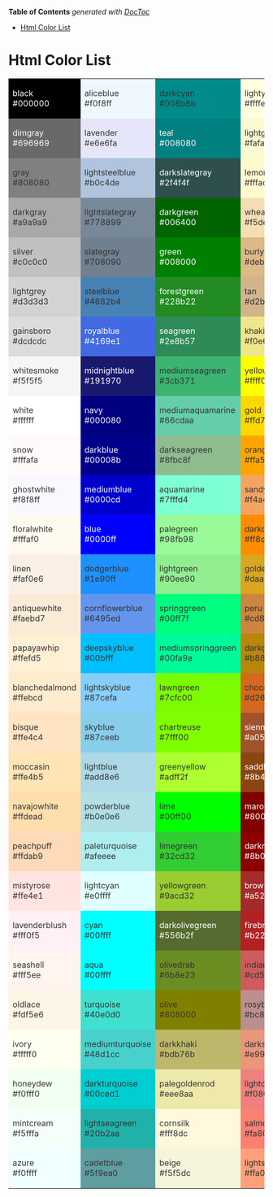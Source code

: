<!-- START doctoc generated TOC please keep comment here to allow auto update -->
<!-- DON'T EDIT THIS SECTION, INSTEAD RE-RUN doctoc TO UPDATE -->
**Table of Contents**  *generated with [DocToc](https://github.com/thlorenz/doctoc)*

- [Html Color List](#html-color-list)

<!-- END doctoc generated TOC please keep comment here to allow auto update -->

Html Color List
===

<table>
    <tr><td style="background-color:#000000"><p style="color:#fff">black               <br />#000000</p></td>
        <td style="background-color:#f0f8ff"><p style="color:#333">aliceblue           <br />#f0f8ff</p></td>
        <td style="background-color:#008b8b"><p style="color:#333">darkcyan            <br />#008b8b</p></td>
        <td style="background-color:#ffffe0"><p style="color:#333">lightyellow         <br />#ffffe0</p></td>
        <td style="background-color:#ff7f50"><p style="color:#333">coral               <br />#ff7f50</p></td></tr>
    <tr><td style="background-color:#696969"><p style="color:#fff">dimgray             <br />#696969</p></td>
        <td style="background-color:#e6e6fa"><p style="color:#333">lavender            <br />#e6e6fa</p></td>
        <td style="background-color:#008080"><p style="color:#fff">teal                <br />#008080</p></td>
        <td style="background-color:#fafad2"><p style="color:#333">lightgoldenrodyellow<br />#fafad2</p></td>
        <td style="background-color:#ff6347"><p style="color:#333">tomato              <br />#ff6347</p></td></tr>
    <tr><td style="background-color:#808080"><p style="color:#333">gray                <br />#808080</p></td>
        <td style="background-color:#b0c4de"><p style="color:#333">lightsteelblue      <br />#b0c4de</p></td>
        <td style="background-color:#2f4f4f"><p style="color:#fff">darkslategray       <br />#2f4f4f</p></td>
        <td style="background-color:#fffacd"><p style="color:#333">lemonchiffon        <br />#fffacd</p></td>
        <td style="background-color:#ff4500"><p style="color:#333">orangered           <br />#ff4500</p></td></tr>
    <tr><td style="background-color:#a9a9a9"><p style="color:#333">darkgray            <br />#a9a9a9</p></td>
        <td style="background-color:#778899"><p style="color:#333">lightslategray      <br />#778899</p></td>
        <td style="background-color:#006400"><p style="color:#fff">darkgreen           <br />#006400</p></td>
        <td style="background-color:#f5deb3"><p style="color:#333">wheat               <br />#f5deb3</p></td>
        <td style="background-color:#ff0000"><p style="color:#333">red                 <br />#ff0000</p></td></tr>
    <tr><td style="background-color:#c0c0c0"><p style="color:#333">silver              <br />#c0c0c0</p></td>
        <td style="background-color:#708090"><p style="color:#333">slategray           <br />#708090</p></td>
        <td style="background-color:#008000"><p style="color:#fff">green               <br />#008000</p></td>
        <td style="background-color:#deb887"><p style="color:#333">burlywood           <br />#deb887</p></td>
        <td style="background-color:#dc143c"><p style="color:#333">crimson             <br />#dc143c</p></td></tr>
    <tr><td style="background-color:#d3d3d3"><p style="color:#333">lightgrey           <br />#d3d3d3</p></td>
        <td style="background-color:#4682b4"><p style="color:#333">steelblue           <br />#4682b4</p></td>
        <td style="background-color:#228b22"><p style="color:#fff">forestgreen         <br />#228b22</p></td>
        <td style="background-color:#d2b48c"><p style="color:#333">tan                 <br />#d2b48c</p></td>
        <td style="background-color:#c71585"><p style="color:#333">mediumvioletred     <br />#c71585</p></td></tr>
    <tr><td style="background-color:#dcdcdc"><p style="color:#333">gainsboro           <br />#dcdcdc</p></td>
        <td style="background-color:#4169e1"><p style="color:#fff">royalblue           <br />#4169e1</p></td>
        <td style="background-color:#2e8b57"><p style="color:#fff">seagreen            <br />#2e8b57</p></td>
        <td style="background-color:#f0e68c"><p style="color:#333">khaki               <br />#f0e68c</p></td>
        <td style="background-color:#ff1493"><p style="color:#333">deeppink            <br />#ff1493</p></td></tr>
    <tr><td style="background-color:#f5f5f5"><p style="color:#333">whitesmoke          <br />#f5f5f5</p></td>
        <td style="background-color:#191970"><p style="color:#fff">midnightblue        <br />#191970</p></td>
        <td style="background-color:#3cb371"><p style="color:#333">mediumseagreen      <br />#3cb371</p></td>
        <td style="background-color:#ffff00"><p style="color:#333">yellow              <br />#ffff00</p></td>
        <td style="background-color:#ff69b4"><p style="color:#333">hotpink             <br />#ff69b4</p></td></tr>
    <tr><td style="background-color:#ffffff"><p style="color:#333">white               <br />#ffffff</p></td>
        <td style="background-color:#000080"><p style="color:#fff">navy                <br />#000080</p></td>
        <td style="background-color:#66cdaa"><p style="color:#333">mediumaquamarine    <br />#66cdaa</p></td>
        <td style="background-color:#ffd700"><p style="color:#333">gold                <br />#ffd700</p></td>
        <td style="background-color:#db7093"><p style="color:#333">palevioletred       <br />#db7093</p></td></tr>
    <tr><td style="background-color:#fffafa"><p style="color:#333">snow                <br />#fffafa</p></td>
        <td style="background-color:#00008b"><p style="color:#fff">darkblue            <br />#00008b</p></td>
        <td style="background-color:#8fbc8f"><p style="color:#333">darkseagreen        <br />#8fbc8f</p></td>
        <td style="background-color:#ffa500"><p style="color:#333">orange              <br />#ffa500</p></td>
        <td style="background-color:#ffc0cb"><p style="color:#333">pink                <br />#ffc0cb</p></td></tr>
    <tr><td style="background-color:#f8f8ff"><p style="color:#333">ghostwhite          <br />#f8f8ff</p></td>
        <td style="background-color:#0000cd"><p style="color:#fff">mediumblue          <br />#0000cd</p></td>
        <td style="background-color:#7fffd4"><p style="color:#333">aquamarine          <br />#7fffd4</p></td>
        <td style="background-color:#f4a460"><p style="color:#333">sandybrown          <br />#f4a460</p></td>
        <td style="background-color:#ffb6c1"><p style="color:#333">lightpink           <br />#ffb6c1</p></td></tr>
    <tr><td style="background-color:#fffaf0"><p style="color:#333">floralwhite         <br />#fffaf0</p></td>
        <td style="background-color:#0000ff"><p style="color:#fff">blue                <br />#0000ff</p></td>
        <td style="background-color:#98fb98"><p style="color:#333">palegreen           <br />#98fb98</p></td>
        <td style="background-color:#ff8c00"><p style="color:#333">darkorange          <br />#ff8c00</p></td>
        <td style="background-color:#d8bfd8"><p style="color:#333">thistle             <br />#d8bfd8</p></td></tr>
    <tr><td style="background-color:#faf0e6"><p style="color:#333">linen               <br />#faf0e6</p></td>
        <td style="background-color:#1e90ff"><p style="color:#333">dodgerblue          <br />#1e90ff</p></td>
        <td style="background-color:#90ee90"><p style="color:#333">lightgreen          <br />#90ee90</p></td>
        <td style="background-color:#daa520"><p style="color:#333">goldenrod           <br />#daa520</p></td>
        <td style="background-color:#ff00ff"><p style="color:#333">magenta             <br />#ff00ff</p></td></tr>
    <tr><td style="background-color:#faebd7"><p style="color:#333">antiquewhite        <br />#faebd7</p></td>
        <td style="background-color:#6495ed"><p style="color:#333">cornflowerblue      <br />#6495ed</p></td>
        <td style="background-color:#00ff7f"><p style="color:#333">springgreen         <br />#00ff7f</p></td>
        <td style="background-color:#cd853f"><p style="color:#333">peru                <br />#cd853f</p></td>
        <td style="background-color:#ff00ff"><p style="color:#333">fuchsia             <br />#ff00ff</p></td></tr>
    <tr><td style="background-color:#ffefd5"><p style="color:#333">papayawhip          <br />#ffefd5</p></td>
        <td style="background-color:#00bfff"><p style="color:#333">deepskyblue         <br />#00bfff</p></td>
        <td style="background-color:#00fa9a"><p style="color:#333">mediumspringgreen   <br />#00fa9a</p></td>
        <td style="background-color:#b8860b"><p style="color:#333">darkgoldenrod       <br />#b8860b</p></td>
        <td style="background-color:#ee82ee"><p style="color:#333">violet              <br />#ee82ee</p></td></tr>
    <tr><td style="background-color:#ffebcd"><p style="color:#333">blanchedalmond      <br />#ffebcd</p></td>
        <td style="background-color:#87cefa"><p style="color:#333">lightskyblue        <br />#87cefa</p></td>
        <td style="background-color:#7cfc00"><p style="color:#333">lawngreen           <br />#7cfc00</p></td>
        <td style="background-color:#d2691e"><p style="color:#333">chocolate           <br />#d2691e</p></td>
        <td style="background-color:#dda0dd"><p style="color:#333">plum                <br />#dda0dd</p></td></tr>
    <tr><td style="background-color:#ffe4c4"><p style="color:#333">bisque              <br />#ffe4c4</p></td>
        <td style="background-color:#87ceeb"><p style="color:#333">skyblue             <br />#87ceeb</p></td>
        <td style="background-color:#7fff00"><p style="color:#333">chartreuse          <br />#7fff00</p></td>
        <td style="background-color:#a0522d"><p style="color:#fff">sienna              <br />#a0522d</p></td>
        <td style="background-color:#da70d6"><p style="color:#333">orchid              <br />#da70d6</p></td></tr>
    <tr><td style="background-color:#ffe4b5"><p style="color:#333">moccasin            <br />#ffe4b5</p></td>
        <td style="background-color:#add8e6"><p style="color:#333">lightblue           <br />#add8e6</p></td>
        <td style="background-color:#adff2f"><p style="color:#333">greenyellow         <br />#adff2f</p></td>
        <td style="background-color:#8b4513"><p style="color:#fff">saddlebrown         <br />#8b4513</p></td>
        <td style="background-color:#ba55d3"><p style="color:#333">mediumorchid        <br />#ba55d3</p></td></tr>
    <tr><td style="background-color:#ffdead"><p style="color:#333">navajowhite         <br />#ffdead</p></td>
        <td style="background-color:#b0e0e6"><p style="color:#333">powderblue          <br />#b0e0e6</p></td>
        <td style="background-color:#00ff00"><p style="color:#333">lime                <br />#00ff00</p></td>
        <td style="background-color:#800000"><p style="color:#fff">maroon              <br />#800000</p></td>
        <td style="background-color:#9932cc"><p style="color:#fff">darkorchid          <br />#9932cc</p></td></tr>
    <tr><td style="background-color:#ffdab9"><p style="color:#333">peachpuff           <br />#ffdab9</p></td>
        <td style="background-color:#afeeee"><p style="color:#333">paleturquoise       <br />#afeeee</p></td>
        <td style="background-color:#32cd32"><p style="color:#333">limegreen           <br />#32cd32</p></td>
        <td style="background-color:#8b0000"><p style="color:#fff">darkred             <br />#8b0000</p></td>
        <td style="background-color:#9400d3"><p style="color:#fff">darkviolet          <br />#9400d3</p></td></tr>
    <tr><td style="background-color:#ffe4e1"><p style="color:#333">mistyrose           <br />#ffe4e1</p></td>
        <td style="background-color:#e0ffff"><p style="color:#333">lightcyan           <br />#e0ffff</p></td>
        <td style="background-color:#9acd32"><p style="color:#333">yellowgreen         <br />#9acd32</p></td>
        <td style="background-color:#a52a2a"><p style="color:#fff">brown               <br />#a52a2a</p></td>
        <td style="background-color:#8b008b"><p style="color:#fff">darkmagenta         <br />#8b008b</p></td></tr>
    <tr><td style="background-color:#fff0f5"><p style="color:#333">lavenderblush       <br />#fff0f5</p></td>
        <td style="background-color:#00ffff"><p style="color:#333">cyan                <br />#00ffff</p></td>
        <td style="background-color:#556b2f"><p style="color:#fff">darkolivegreen      <br />#556b2f</p></td>
        <td style="background-color:#b22222"><p style="color:#fff">firebrick           <br />#b22222</p></td>
        <td style="background-color:#800080"><p style="color:#fff">purple              <br />#800080</p></td></tr>
    <tr><td style="background-color:#fff5ee"><p style="color:#333">seashell            <br />#fff5ee</p></td>
        <td style="background-color:#00ffff"><p style="color:#333">aqua                <br />#00ffff</p></td>
        <td style="background-color:#6b8e23"><p style="color:#333">olivedrab           <br />#6b8e23</p></td>
        <td style="background-color:#cd5c5c"><p style="color:#333">indianred           <br />#cd5c5c</p></td>
        <td style="background-color:#4b0082"><p style="color:#fff">indigo              <br />#4b0082</p></td></tr>
    <tr><td style="background-color:#fdf5e6"><p style="color:#333">oldlace             <br />#fdf5e6</p></td>
        <td style="background-color:#40e0d0"><p style="color:#333">turquoise           <br />#40e0d0</p></td>
        <td style="background-color:#808000"><p style="color:#333">olive               <br />#808000</p></td>
        <td style="background-color:#bc8f8f"><p style="color:#333">rosybrown           <br />#bc8f8f</p></td>
        <td style="background-color:#483d8b"><p style="color:#fff">darkslateblue       <br />#483d8b</p></td></tr>
    <tr><td style="background-color:#fffff0"><p style="color:#333">ivory               <br />#fffff0</p></td>
        <td style="background-color:#48d1cc"><p style="color:#333">mediumturquoise     <br />#48d1cc</p></td>
        <td style="background-color:#bdb76b"><p style="color:#333">darkkhaki           <br />#bdb76b</p></td>
        <td style="background-color:#e9967a"><p style="color:#333">darksalmon          <br />#e9967a</p></td>
        <td style="background-color:#8a2be2"><p style="color:#fff">blueviolet          <br />#8a2be2</p></td></tr>
    <tr><td style="background-color:#f0fff0"><p style="color:#333">honeydew            <br />#f0fff0</p></td>
        <td style="background-color:#00ced1"><p style="color:#333">darkturquoise       <br />#00ced1</p></td>
        <td style="background-color:#eee8aa"><p style="color:#333">palegoldenrod       <br />#eee8aa</p></td>
        <td style="background-color:#f08080"><p style="color:#333">lightcoral          <br />#f08080</p></td>
        <td style="background-color:#9370db"><p style="color:#333">mediumpurple        <br />#9370db</p></td></tr>
    <tr><td style="background-color:#f5fffa"><p style="color:#333">mintcream           <br />#f5fffa</p></td>
        <td style="background-color:#20b2aa"><p style="color:#333">lightseagreen       <br />#20b2aa</p></td>
        <td style="background-color:#fff8dc"><p style="color:#333">cornsilk            <br />#fff8dc</p></td>
        <td style="background-color:#fa8072"><p style="color:#333">salmon              <br />#fa8072</p></td>
        <td style="background-color:#6a5acd"><p style="color:#fff">slateblue           <br />#6a5acd</p></td></tr>
    <tr><td style="background-color:#f0ffff"><p style="color:#333">azure               <br />#f0ffff</p></td>
        <td style="background-color:#5f9ea0"><p style="color:#333">cadetblue           <br />#5f9ea0</p></td>
        <td style="background-color:#f5f5dc"><p style="color:#333">beige               <br />#f5f5dc</p></td>
        <td style="background-color:#ffa07a"><p style="color:#333">lightsalmon         <br />#ffa07a</p></td>
        <td style="background-color:#7b68ee"><p style="color:#333">mediumslateblue     <br />#7b68ee</p></td></tr></table>
